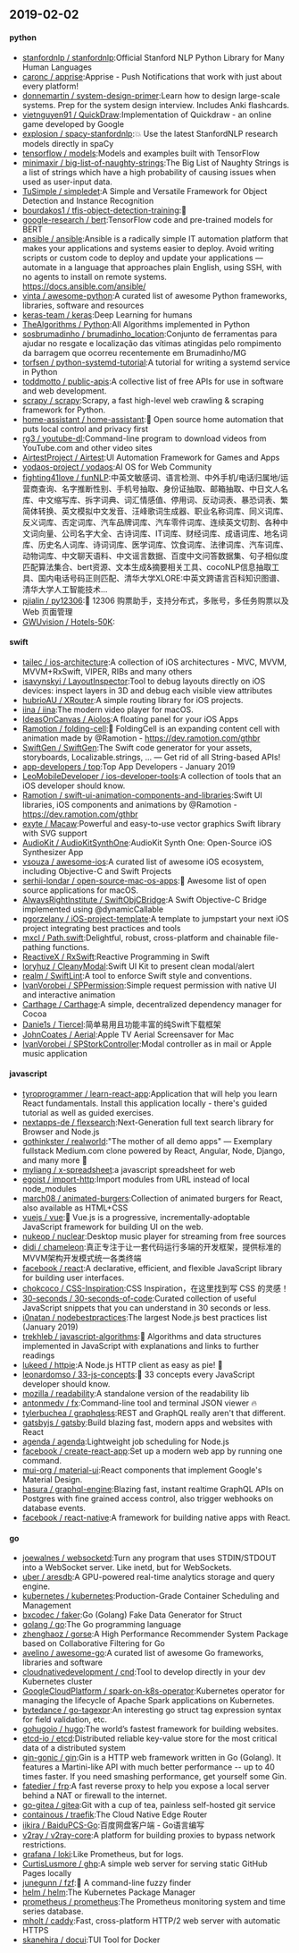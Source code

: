 ## 2019-02-02

#### python
* [stanfordnlp / stanfordnlp](https://github.com/stanfordnlp/stanfordnlp):Official Stanford NLP Python Library for Many Human Languages
* [caronc / apprise](https://github.com/caronc/apprise):Apprise - Push Notifications that work with just about every platform!
* [donnemartin / system-design-primer](https://github.com/donnemartin/system-design-primer):Learn how to design large-scale systems. Prep for the system design interview. Includes Anki flashcards.
* [vietnguyen91 / QuickDraw](https://github.com/vietnguyen91/QuickDraw):Implementation of Quickdraw - an online game developed by Google
* [explosion / spacy-stanfordnlp](https://github.com/explosion/spacy-stanfordnlp):💥
Use the latest StanfordNLP research models directly in spaCy
* [tensorflow / models](https://github.com/tensorflow/models):Models and examples built with TensorFlow
* [minimaxir / big-list-of-naughty-strings](https://github.com/minimaxir/big-list-of-naughty-strings):The Big List of Naughty Strings is a list of strings which have a high probability of causing issues when used as user-input data.
* [TuSimple / simpledet](https://github.com/TuSimple/simpledet):A Simple and Versatile Framework for Object Detection and Instance Recognition
* [bourdakos1 / tfjs-object-detection-training](https://github.com/bourdakos1/tfjs-object-detection-training):🐝
* [google-research / bert](https://github.com/google-research/bert):TensorFlow code and pre-trained models for BERT
* [ansible / ansible](https://github.com/ansible/ansible):Ansible is a radically simple IT automation platform that makes your applications and systems easier to deploy. Avoid writing scripts or custom code to deploy and update your applications — automate in a language that approaches plain English, using SSH, with no agents to install on remote systems. https://docs.ansible.com/ansible/
* [vinta / awesome-python](https://github.com/vinta/awesome-python):A curated list of awesome Python frameworks, libraries, software and resources
* [keras-team / keras](https://github.com/keras-team/keras):Deep Learning for humans
* [TheAlgorithms / Python](https://github.com/TheAlgorithms/Python):All Algorithms implemented in Python
* [sosbrumadinho / brumadinho_location](https://github.com/sosbrumadinho/brumadinho_location):Conjunto de ferramentas para ajudar no resgate e localização das vítimas atingidas pelo rompimento da barragem que ocorreu recentemente em Brumadinho/MG
* [torfsen / python-systemd-tutorial](https://github.com/torfsen/python-systemd-tutorial):A tutorial for writing a systemd service in Python
* [toddmotto / public-apis](https://github.com/toddmotto/public-apis):A collective list of free APIs for use in software and web development.
* [scrapy / scrapy](https://github.com/scrapy/scrapy):Scrapy, a fast high-level web crawling & scraping framework for Python.
* [home-assistant / home-assistant](https://github.com/home-assistant/home-assistant):🏡
Open source home automation that puts local control and privacy first
* [rg3 / youtube-dl](https://github.com/rg3/youtube-dl):Command-line program to download videos from YouTube.com and other video sites
* [AirtestProject / Airtest](https://github.com/AirtestProject/Airtest):UI Automation Framework for Games and Apps
* [yodaos-project / yodaos](https://github.com/yodaos-project/yodaos):AI OS for Web Community
* [fighting41love / funNLP](https://github.com/fighting41love/funNLP):中英文敏感词、语言检测、中外手机/电话归属地/运营商查询、名字推断性别、手机号抽取、身份证抽取、邮箱抽取、中日文人名库、中文缩写库、拆字词典、词汇情感值、停用词、反动词表、暴恐词表、繁简体转换、英文模拟中文发音、汪峰歌词生成器、职业名称词库、同义词库、反义词库、否定词库、汽车品牌词库、汽车零件词库、连续英文切割、各种中文词向量、公司名字大全、古诗词库、IT词库、财经词库、成语词库、地名词库、历史名人词库、诗词词库、医学词库、饮食词库、法律词库、汽车词库、动物词库、中文聊天语料、中文谣言数据、百度中文问答数据集、句子相似度匹配算法集合、bert资源、文本生成&摘要相关工具、cocoNLP信息抽取工具、国内电话号码正则匹配、清华大学XLORE:中英文跨语言百科知识图谱、清华大学人工智能技术…
* [pjialin / py12306](https://github.com/pjialin/py12306):🚂
12306 购票助手，支持分布式，多账号，多任务购票以及 Web 页面管理
* [GWUvision / Hotels-50K](https://github.com/GWUvision/Hotels-50K):

#### swift
* [tailec / ios-architecture](https://github.com/tailec/ios-architecture):A collection of iOS architectures - MVC, MVVM, MVVM+RxSwift, VIPER, RIBs and many others
* [isavynskyi / LayoutInspector](https://github.com/isavynskyi/LayoutInspector):Tool to debug layouts directly on iOS devices: inspect layers in 3D and debug each visible view attributes
* [hubrioAU / XRouter](https://github.com/hubrioAU/XRouter):A simple routing library for iOS projects.
* [iina / iina](https://github.com/iina/iina):The modern video player for macOS.
* [IdeasOnCanvas / Aiolos](https://github.com/IdeasOnCanvas/Aiolos):A floating panel for your iOS Apps
* [Ramotion / folding-cell](https://github.com/Ramotion/folding-cell):📃
FoldingCell is an expanding content cell with animation made by @Ramotion - https://dev.ramotion.com/gthbr
* [SwiftGen / SwiftGen](https://github.com/SwiftGen/SwiftGen):The Swift code generator for your assets, storyboards, Localizable.strings, … — Get rid of all String-based APIs!
* [app-developers / top](https://github.com/app-developers/top):Top App Developers - January 2019
* [LeoMobileDeveloper / ios-developer-tools](https://github.com/LeoMobileDeveloper/ios-developer-tools):A collection of tools that an iOS developer should know.
* [Ramotion / swift-ui-animation-components-and-libraries](https://github.com/Ramotion/swift-ui-animation-components-and-libraries):Swift UI libraries, iOS components and animations by @Ramotion - https://dev.ramotion.com/gthbr
* [exyte / Macaw](https://github.com/exyte/Macaw):Powerful and easy-to-use vector graphics Swift library with SVG support
* [AudioKit / AudioKitSynthOne](https://github.com/AudioKit/AudioKitSynthOne):AudioKit Synth One: Open-Source iOS Synthesizer App
* [vsouza / awesome-ios](https://github.com/vsouza/awesome-ios):A curated list of awesome iOS ecosystem, including Objective-C and Swift Projects
* [serhii-londar / open-source-mac-os-apps](https://github.com/serhii-londar/open-source-mac-os-apps):🚀
Awesome list of open source applications for macOS.
* [AlwaysRightInstitute / SwiftObjCBridge](https://github.com/AlwaysRightInstitute/SwiftObjCBridge):A Swift Objective-C Bridge implemented using @dynamicCallable
* [pgorzelany / iOS-project-template](https://github.com/pgorzelany/iOS-project-template):A template to jumpstart your next iOS project integrating best practices and tools
* [mxcl / Path.swift](https://github.com/mxcl/Path.swift):Delightful, robust, cross-platform and chainable file-pathing functions.
* [ReactiveX / RxSwift](https://github.com/ReactiveX/RxSwift):Reactive Programming in Swift
* [loryhuz / CleanyModal](https://github.com/loryhuz/CleanyModal):Swift UI Kit to present clean modal/alert
* [realm / SwiftLint](https://github.com/realm/SwiftLint):A tool to enforce Swift style and conventions.
* [IvanVorobei / SPPermission](https://github.com/IvanVorobei/SPPermission):Simple request permission with native UI and interactive animation
* [Carthage / Carthage](https://github.com/Carthage/Carthage):A simple, decentralized dependency manager for Cocoa
* [Danie1s / Tiercel](https://github.com/Danie1s/Tiercel):简单易用且功能丰富的纯Swift下载框架
* [JohnCoates / Aerial](https://github.com/JohnCoates/Aerial):Apple TV Aerial Screensaver for Mac
* [IvanVorobei / SPStorkController](https://github.com/IvanVorobei/SPStorkController):Modal controller as in mail or Apple music application

#### javascript
* [tyroprogrammer / learn-react-app](https://github.com/tyroprogrammer/learn-react-app):Application that will help you learn React fundamentals. Install this application locally - there's guided tutorial as well as guided exercises.
* [nextapps-de / flexsearch](https://github.com/nextapps-de/flexsearch):Next-Generation full text search library for Browser and Node.js
* [gothinkster / realworld](https://github.com/gothinkster/realworld):"The mother of all demo apps" — Exemplary fullstack Medium.com clone powered by React, Angular, Node, Django, and many more
🏅
* [myliang / x-spreadsheet](https://github.com/myliang/x-spreadsheet):a javascript spreadsheet for web
* [egoist / import-http](https://github.com/egoist/import-http):Import modules from URL instead of local node_modules
* [march08 / animated-burgers](https://github.com/march08/animated-burgers):Collection of animated burgers for React, also available as HTML+CSS
* [vuejs / vue](https://github.com/vuejs/vue):🖖
Vue.js is a progressive, incrementally-adoptable JavaScript framework for building UI on the web.
* [nukeop / nuclear](https://github.com/nukeop/nuclear):Desktop music player for streaming from free sources
* [didi / chameleon](https://github.com/didi/chameleon):真正专注于让一套代码运行多端的开发框架，提供标准的MVVM架构开发模式统一各类终端
* [facebook / react](https://github.com/facebook/react):A declarative, efficient, and flexible JavaScript library for building user interfaces.
* [chokcoco / CSS-Inspiration](https://github.com/chokcoco/CSS-Inspiration):CSS Inspiration，在这里找到写 CSS 的灵感！
* [30-seconds / 30-seconds-of-code](https://github.com/30-seconds/30-seconds-of-code):Curated collection of useful JavaScript snippets that you can understand in 30 seconds or less.
* [i0natan / nodebestpractices](https://github.com/i0natan/nodebestpractices):The largest Node.js best practices list (January 2019)
* [trekhleb / javascript-algorithms](https://github.com/trekhleb/javascript-algorithms):📝
Algorithms and data structures implemented in JavaScript with explanations and links to further readings
* [lukeed / httpie](https://github.com/lukeed/httpie):A Node.js HTTP client as easy as pie! 🥧
* [leonardomso / 33-js-concepts](https://github.com/leonardomso/33-js-concepts):📜
33 concepts every JavaScript developer should know.
* [mozilla / readability](https://github.com/mozilla/readability):A standalone version of the readability lib
* [antonmedv / fx](https://github.com/antonmedv/fx):Command-line tool and terminal JSON viewer
🔥
* [tylerbuchea / graphqless](https://github.com/tylerbuchea/graphqless):REST and GraphQL really aren't that different.
* [gatsbyjs / gatsby](https://github.com/gatsbyjs/gatsby):Build blazing fast, modern apps and websites with React
* [agenda / agenda](https://github.com/agenda/agenda):Lightweight job scheduling for Node.js
* [facebook / create-react-app](https://github.com/facebook/create-react-app):Set up a modern web app by running one command.
* [mui-org / material-ui](https://github.com/mui-org/material-ui):React components that implement Google's Material Design.
* [hasura / graphql-engine](https://github.com/hasura/graphql-engine):Blazing fast, instant realtime GraphQL APIs on Postgres with fine grained access control, also trigger webhooks on database events.
* [facebook / react-native](https://github.com/facebook/react-native):A framework for building native apps with React.

#### go
* [joewalnes / websocketd](https://github.com/joewalnes/websocketd):Turn any program that uses STDIN/STDOUT into a WebSocket server. Like inetd, but for WebSockets.
* [uber / aresdb](https://github.com/uber/aresdb):A GPU-powered real-time analytics storage and query engine.
* [kubernetes / kubernetes](https://github.com/kubernetes/kubernetes):Production-Grade Container Scheduling and Management
* [bxcodec / faker](https://github.com/bxcodec/faker):Go (Golang) Fake Data Generator for Struct
* [golang / go](https://github.com/golang/go):The Go programming language
* [zhenghaoz / gorse](https://github.com/zhenghaoz/gorse):A High Performance Recommender System Package based on Collaborative Filtering for Go
* [avelino / awesome-go](https://github.com/avelino/awesome-go):A curated list of awesome Go frameworks, libraries and software
* [cloudnativedevelopment / cnd](https://github.com/cloudnativedevelopment/cnd):Tool to develop directly in your dev Kubernetes cluster
* [GoogleCloudPlatform / spark-on-k8s-operator](https://github.com/GoogleCloudPlatform/spark-on-k8s-operator):Kubernetes operator for managing the lifecycle of Apache Spark applications on Kubernetes.
* [bytedance / go-tagexpr](https://github.com/bytedance/go-tagexpr):An interesting go struct tag expression syntax for field validation, etc.
* [gohugoio / hugo](https://github.com/gohugoio/hugo):The world’s fastest framework for building websites.
* [etcd-io / etcd](https://github.com/etcd-io/etcd):Distributed reliable key-value store for the most critical data of a distributed system
* [gin-gonic / gin](https://github.com/gin-gonic/gin):Gin is a HTTP web framework written in Go (Golang). It features a Martini-like API with much better performance -- up to 40 times faster. If you need smashing performance, get yourself some Gin.
* [fatedier / frp](https://github.com/fatedier/frp):A fast reverse proxy to help you expose a local server behind a NAT or firewall to the internet.
* [go-gitea / gitea](https://github.com/go-gitea/gitea):Git with a cup of tea, painless self-hosted git service
* [containous / traefik](https://github.com/containous/traefik):The Cloud Native Edge Router
* [iikira / BaiduPCS-Go](https://github.com/iikira/BaiduPCS-Go):百度网盘客户端 - Go语言编写
* [v2ray / v2ray-core](https://github.com/v2ray/v2ray-core):A platform for building proxies to bypass network restrictions.
* [grafana / loki](https://github.com/grafana/loki):Like Prometheus, but for logs.
* [CurtisLusmore / ghp](https://github.com/CurtisLusmore/ghp):A simple web server for serving static GitHub Pages locally
* [junegunn / fzf](https://github.com/junegunn/fzf):🌸
A command-line fuzzy finder
* [helm / helm](https://github.com/helm/helm):The Kubernetes Package Manager
* [prometheus / prometheus](https://github.com/prometheus/prometheus):The Prometheus monitoring system and time series database.
* [mholt / caddy](https://github.com/mholt/caddy):Fast, cross-platform HTTP/2 web server with automatic HTTPS
* [skanehira / docui](https://github.com/skanehira/docui):TUI Tool for Docker
